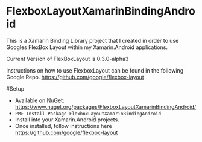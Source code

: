 # FlexboxLayoutXamarinBindingAndroid
This is a Xamarin Binding Library project that I created in order to use Googles FlexBox Layout within my Xamarin.Android applications.

Current Version of FlexBoxLayout is 0.3.0-alpha3

Instructions on how to use FlexboxLayout can be found in the following Google Repo. https://github.com/google/flexbox-layout


#Setup
* Available on NuGet: https://www.nuget.org/packages/FlexboxLayoutXamarinBindingAndroid/
* `PM> Install-Package FlexboxLayoutXamarinBindingAndroid`
* Install into your Xamarin.Android projects.
* Once installed, follow instructions here https://github.com/google/flexbox-layout
